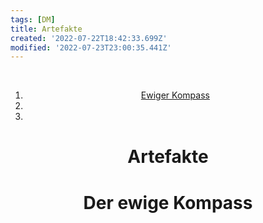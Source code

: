 ```yaml
---
tags: [DM]
title: Artefakte
created: '2022-07-22T18:42:33.699Z'
modified: '2022-07-23T23:00:35.441Z'
---
```


<div class="meta_for_parser tablespecs" style="visibility:hidden">Artefakte</div>
<div class="grid-container" markdown="1" align="center">
  <div class="nav" markdown="1" align="center">

1. [Ewiger Kompass](#1)
2. [](#2)
3. [](#3)

  </div>
  <div class="main" markdown="1" align="center">

# Artefakte

# <a name="1"></a> Der ewige Kompass




  </div>
</div>
